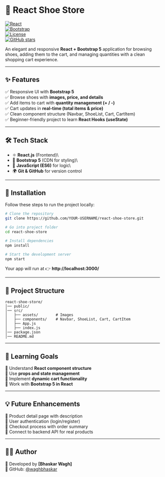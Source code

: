 # 👟 React Shoe Store

[![React](https://img.shields.io/badge/React-18.0-blue?logo=react)](https://react.dev/)\
[![Bootstrap](https://img.shields.io/badge/Bootstrap-5-purple?logo=bootstrap)](https://getbootstrap.com/)\
[![License](https://img.shields.io/badge/License-MIT-green.svg)](./LICENSE)\
[![GitHub
stars](https://img.shields.io/github/stars/YOUR-USERNAME/react-shoe-store?style=social)](https://github.com/YOUR-USERNAME/react-shoe-store/stargazers)

An elegant and responsive **React + Bootstrap 5** application for
browsing shoes, adding them to the cart, and managing quantities with a
clean shopping cart experience.

------------------------------------------------------------------------

## ✨ Features

✅ Responsive UI with **Bootstrap 5**\
✅ Browse shoes with **images, price, and details**\
✅ Add items to cart with **quantity management (+ / -)**\
✅ Cart updates in **real-time (total items & price)**\
✅ Clean component structure (Navbar, ShoeList, Cart, CartItem)\
✅ Beginner-friendly project to learn **React Hooks (useState)**

------------------------------------------------------------------------

## 🛠️ Tech Stack

-   ⚛️ **React.js** (Frontend)\
-   🎨 **Bootstrap 5** (CDN for styling)\
-   📜 **JavaScript (ES6)** for logic\
-   🌍 **Git & GitHub** for version control

------------------------------------------------------------------------

## 🚀 Installation

Follow these steps to run the project locally:

``` bash
# Clone the repository
git clone https://github.com/YOUR-USERNAME/react-shoe-store.git

# Go into project folder
cd react-shoe-store

# Install dependencies
npm install

# Start the development server
npm start
```

Your app will run at 👉 **http://localhost:3000/**

------------------------------------------------------------------------

## 📂 Project Structure

    react-shoe-store/
    │── public/
    │── src/
    │   ├── assets/        # Images
    │   ├── components/    # Navbar, ShoeList, Cart, CartItem
    │   ├── App.js
    │   ├── index.js
    │── package.json
    │── README.md

------------------------------------------------------------------------

## 🎯 Learning Goals

📌 Understand **React component structure**\
📌 Use **props and state management**\
📌 Implement **dynamic cart functionality**\
📌 Work with **Bootstrap 5 in React**

------------------------------------------------------------------------

## 💡 Future Enhancements

🔹 Product detail page with description\
🔹 User authentication (login/register)\
🔹 Checkout process with order summary\
🔹 Connect to backend API for real products

------------------------------------------------------------------------

## 👨‍💻 Author

👋 Developed by **\[Bhaskar Wagh\]**\
📌 GitHub: [@waghbhaskar](https://github.com/waghbhaskar)
